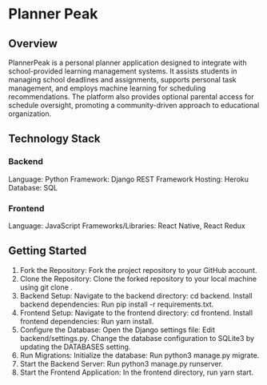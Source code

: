# Planner Peak
## Overview
PlannerPeak is a personal planner application designed to integrate with school-provided learning management systems. It assists students in managing school deadlines and assignments, supports personal task management, and employs machine learning for scheduling recommendations. The platform also provides optional parental access for schedule oversight, promoting a community-driven approach to educational organization.

## Technology Stack
### Backend
Language: Python
Framework: Django REST Framework
Hosting: Heroku
Database: SQL
### Frontend
Language: JavaScript
Frameworks/Libraries: React Native, React Redux
## Getting Started
1. Fork the Repository: Fork the project repository to your GitHub account.
2. Clone the Repository: Clone the forked repository to your local machine using git clone <repository-url>.
3. Backend Setup:
  Navigate to the backend directory: cd backend.
  Install backend dependencies: Run pip install -r requirements.txt.
4. Frontend Setup:
  Navigate to the frontend directory: cd frontend.
  Install frontend dependencies: Run yarn install.
5. Configure the Database:
  Open the Django settings file: Edit backend/settings.py.
  Change the database configuration to SQLite3 by updating the DATABASES setting.
6. Run Migrations:
  Initialize the database: Run python3 manage.py migrate.
7. Start the Backend Server:
  Run python3 manage.py runserver.
8. Start the Frontend Application:
  In the frontend directory, run yarn start.

